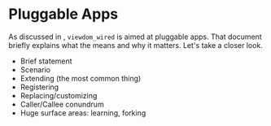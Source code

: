 # Pluggable Apps

As discussed in [](./why), `viewdom_wired` is aimed at pluggable apps.
That document briefly explains what the means and why it matters.
Let's take a closer look.

- Brief statement
- Scenario
- Extending (the most common thing)
- Registering
- Replacing/customizing
- Caller/Callee conundrum
- Huge surface areas: learning, forking

